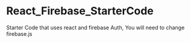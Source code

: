 # React_Firebase_StarterCode
Starter Code that uses react and firebase Auth, You will need to change firebase.js

